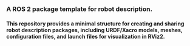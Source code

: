 ### A ROS 2 package template for robot description.  
#### This repository provides a minimal structure for creating and sharing robot description packages, including URDF/Xacro models, meshes, configuration files, and launch files for visualization in RViz2.